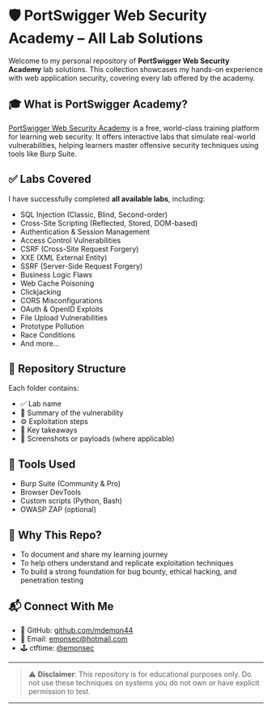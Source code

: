 # 🛡️ PortSwigger Web Security Academy – All Lab Solutions

Welcome to my personal repository of **PortSwigger Web Security Academy** lab solutions. This collection showcases my hands-on experience with web application security, covering every lab offered by the academy.

## 🎓 What is PortSwigger Academy?

[PortSwigger Web Security Academy](https://portswigger.net/web-security) is a free, world-class training platform for learning web security. It offers interactive labs that simulate real-world vulnerabilities, helping learners master offensive security techniques using tools like Burp Suite.

## ✅ Labs Covered

I have successfully completed **all available labs**, including:

- SQL Injection (Classic, Blind, Second-order)
- Cross-Site Scripting (Reflected, Stored, DOM-based)
- Authentication & Session Management
- Access Control Vulnerabilities
- CSRF (Cross-Site Request Forgery)
- XXE (XML External Entity)
- SSRF (Server-Side Request Forgery)
- Business Logic Flaws
- Web Cache Poisoning
- Clickjacking
- CORS Misconfigurations
- OAuth & OpenID Exploits
- File Upload Vulnerabilities
- Prototype Pollution
- Race Conditions
- And more...

## 📁 Repository Structure

Each folder contains:
- ✅ Lab name
- 📝 Summary of the vulnerability
- ⚙️ Exploitation steps
- 🧠 Key takeaways
- 📸 Screenshots or payloads (where applicable)

## 🧰 Tools Used

- Burp Suite (Community & Pro)
- Browser DevTools
- Custom scripts (Python, Bash)
- OWASP ZAP (optional)

## 🚀 Why This Repo?

- To document and share my learning journey
- To help others understand and replicate exploitation techniques
- To build a strong foundation for bug bounty, ethical hacking, and penetration testing

## 📬 Connect With Me

- 💼 GitHub: [github.com/mdemon44](https://github.com/mdemon44)
- 📧 Email: emonsec@hotmail.com
- 🕹️ ctftime: [@emonsec]((https://ctftime.org/user/238284))

---

> ⚠️ **Disclaimer**: This repository is for educational purposes only. Do not use these techniques on systems you do not own or have explicit permission to test.

---
